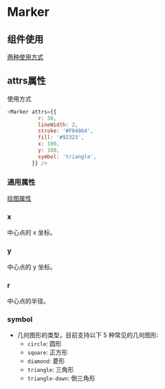 # Marker



## 组件使用
[两种使用方式](/product/BizCharts4/category/61/page/181#使用方式)

## attrs属性

使用方式
```js
<Marker attrs={{
          r: 30,
          lineWidth: 2,
          stroke: '#F04864',
          fill: '#92323',
          x: 100,
          y: 100,
          symbol: 'triangle',
        }} />
```

### 通用属性
[绘图属性](./169)

### x
_<number>_
中心点的 x 坐标。

### y
_<number>_
中心点的 y 坐标。

### r
_<number>_
中心点的半径。

### symbol
_<string>_

- 几何图形的类型，目前支持以下 5 种常见的几何图形:
  - `circle`: 圆形
  - `square`: 正方形
  - `diamond`: 菱形
  - `triangle`: 三角形
  - `triangle-down`: 倒三角形